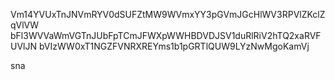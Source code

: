Vm14YVUxTnJNVmRYV0dSUFZtMW9WVmxYY3pGVmJGcHlWV3RPVlZKclZqVlVW
bFl3WVVaWmVGTnJUbFpTCmJFWXpWWHBDVDJSV1duRlRiV2hTQ2xaRVFUVlJN
bVIzWW0xT1NGZFVNRXREYms1b1pGRTlQUW9LYzNwMgoKamVj

sna